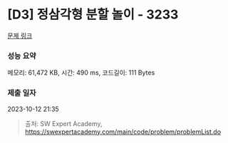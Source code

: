 # [D3] 정삼각형 분할 놀이 - 3233 

[문제 링크](https://swexpertacademy.com/main/code/problem/problemDetail.do?contestProbId=AWAe5G8afT0DFAUw) 

### 성능 요약

메모리: 61,472 KB, 시간: 490 ms, 코드길이: 111 Bytes

### 제출 일자

2023-10-12 21:35



> 출처: SW Expert Academy, https://swexpertacademy.com/main/code/problem/problemList.do